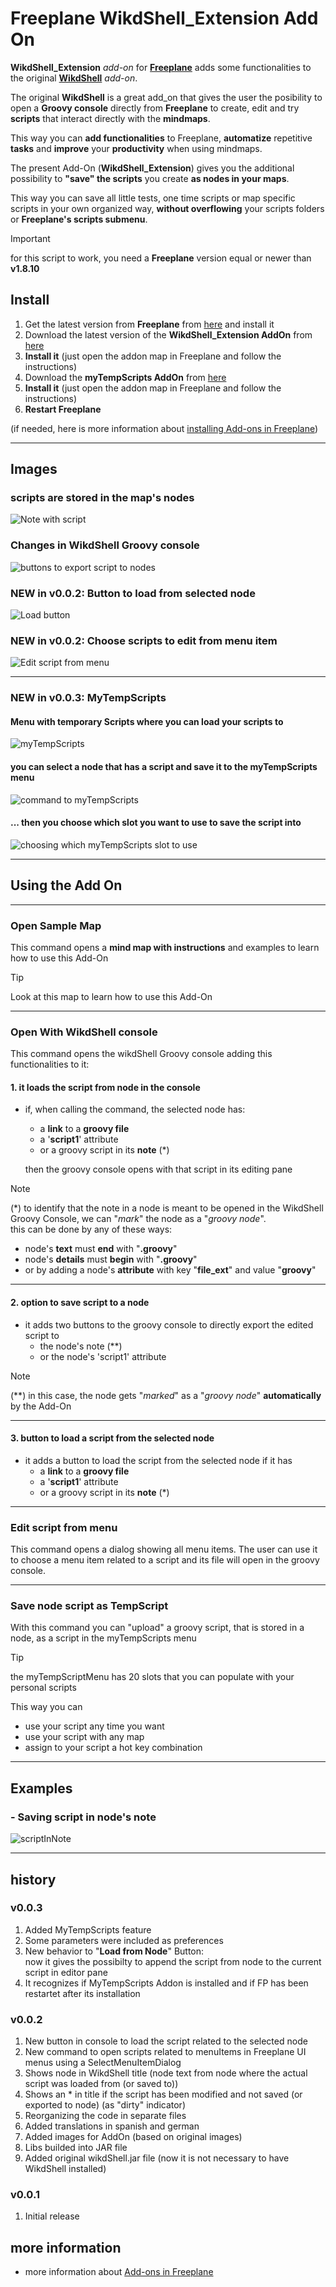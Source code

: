 # Freeplane WikdShell_Extension Add On

**WikdShell_Extension** *add-on* for **[Freeplane](https://www.freeplane.org/)** adds some functionalities to the original **[WikdShell](https://www.freeplane.org/wiki/index.php/Add-ons_(install)#wikdShell)** *add-on*.

The original **WikdShell** is a great add_on that gives the user the posibility to open a **Groovy console** directly from **Freeplane** to create, edit and try **scripts** that interact directly with the **mindmaps**.

This way you can **add functionalities** to Freeplane, **automatize** repetitive **tasks** and **improve** your **productivity** when using mindmaps.

The present Add-On (**WikdShell_Extension**) gives you the additional possibility to **"save" the scripts** you create **as nodes in your maps**.

This way you can save all little tests, one time scripts or map specific scripts in your own organized way, **without overflowing** your scripts folders or **Freeplane's scripts submenu**.

> [!IMPORTANT]
> for this script to work, you need a **Freeplane** version equal or newer than **v1.8.10**

## Install

1. Get the latest version from **Freeplane** from [here](https://sourceforge.net/projects/freeplane/) and install it
1. Download the latest version of the **WikdShell_Extension AddOn** from [here](https://github.com/EdoFro/Freeplane_WikdShell_Extension/releases/)
1. **Install it** (just open the addon map in Freeplane and follow the instructions)
1. Download the **myTempScripts AddOn** from [here](https://github.com/EdoFro/Freeplane_WikdShell_Extension/releases/tag/myTempScripts)
1. **Install it** (just open the addon map in Freeplane and follow the instructions)
1. **Restart Freeplane**

(if needed, here is more information about [installing Add-ons in Freeplane](https://www.freeplane.org/wiki/index.php/Add-ons_(install)#Installing_an_add-on))

---

## Images

### scripts are stored in the map's nodes

![Note with script](resources/Image002.png)

### Changes in WikdShell Groovy console

![buttons to export script to nodes](resources/Image001.png)

### NEW in v0.0.2: Button to load from selected node

![Load button](resources/Image003.png)

### NEW in v0.0.2: Choose scripts to edit from menu item

![Edit script from menu](resources/Image004.png)

---

### NEW in v0.0.3: MyTempScripts

#### Menu with temporary Scripts where you can load your scripts to

![myTempScripts](resources/Image005.png)

#### you can select a node that has a script and save it to the myTempScripts menu

![command to myTempScripts](resources/Image006.png)

#### ... then you choose which slot you want to use to save the script into

![choosing which myTempScripts slot to use](resources/Image007.png)

---

## Using the Add On

---

### Open Sample Map

This command opens a **mind map with instructions** and examples to learn how to use this Add-On

> [!TIP]
> Look at this map to learn how to use this Add-On

---

### Open With WikdShell console

This command opens the wikdShell Groovy console adding this functionalities to it:

#### 1. it loads the script from node in the console

- if, when calling the command, the selected node has:
  - a **link** to a **groovy file**
  - a '**script1**' attribute
  - or a groovy script in its **note** (\*)
  
  then the groovy console opens with that script in its editing pane

> [!NOTE]
> (\*) to identify that the note in a node is meant to be opened in the WikdShell Groovy Console, we can "*mark*" the node as a "*groovy node*".  
> this can be done by any of these ways:  
>
> - node's **text** must **end** with "**.groovy**"
> - node's **details** must **begin** with "**.groovy**"
> - or by adding a node's **attribute** with key "**file_ext**" and value "**groovy**"

---

#### 2. option to save script to a node

- it adds two buttons to the groovy console to directly export the edited script to
  - the node's note (\*\*)
  - or the node's 'script1' attribute

> [!NOTE]
> (\*\*) in this case, the node gets "*marked*" as a "*groovy node*" **automatically** by the Add-On

---

#### 3. button to load a script from the selected node

- it adds a button to load the script from the selected node if it has
  - a **link** to a **groovy file**
  - a '**script1**' attribute
  - or a groovy script in its **note** (\*)

---

### Edit script from menu

This command opens a dialog showing all menu items. The user can use it to choose a menu item related to a script and its file will open in the groovy console.

---

### Save node script as TempScript

With this command you can "upload" a groovy script, that is stored in a node, as a script in the myTempScripts menu

> [!TIP]
> the myTempScriptMenu has 20 slots that you can populate with your personal scripts

This way you can

- use your script any time you want
- use your script with any map
- assign to your script a hot key combination

---

## Examples

### - Saving script in node's note

![scriptInNote](resources/scriptInNote.gif)

---

## history

### v0.0.3

1. Added MyTempScripts feature
1. Some parameters were included as preferences
1. New behavior to "**Load from Node**" Button:  
    now it gives the possibilty to append the script from node to the current script in editor pane
1. It recognizes if MyTempScripts Addon is installed and if FP has been restartet after its installation

### v0.0.2

1. New button in console to load the script related to the selected node
1. New command to open scripts related to menuItems in Freeplane UI menus using a SelectMenuItemDialog
1. Shows node in WikdShell title (node text from node where the actual script was loaded from (or saved to))
1. Shows an *  in title if the script has been modified and not saved (or exported to node) (as "dirty" indicator)
1. Reorganizing the code in separate files
1. Added translations in spanish and german
1. Added images for AddOn (based on original images)
1. Libs builded into JAR file
1. Added original wikdShell.jar file (now it is not necessary to have WikdShell installed)


### v0.0.1

1. Initial release

## more information

- more information about [Add-ons in Freeplane](https://www.freeplane.org/wiki/index.php/Add-ons_(install))
